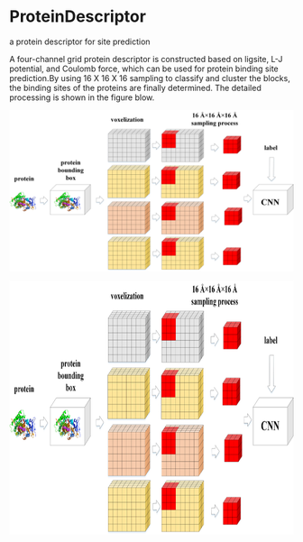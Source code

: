 # ProteinDescriptor
a protein descriptor for site prediction

A four-channel grid protein descriptor is constructed based on ligsite, L-J potential, and Coulomb force, which can be used for protein binding site prediction.By using 16 X 16 X 16 sampling to classify and cluster the blocks, the binding sites of the proteins are finally determined. The detailed processing is shown in the figure blow.

![](https://github.com/595693085/ProteinDescriptor/blob/master/docs/figure1.png) 
<div align=center><img width="700" height="450" src="https://github.com/595693085/ProteinDescriptor/blob/master/docs/figure1.png"/></div>

